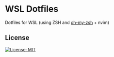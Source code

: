# WSL Dotfiles

Dotfiles for WSL (using ZSH and [oh-my-zsh](https://ohmyz.sh/) + nvim)


## License

[![License: MIT](https://img.shields.io/badge/License-MIT-blue.svg)](https://opensource.org/licenses/MIT) 

